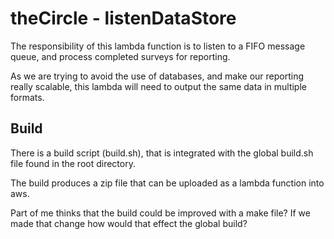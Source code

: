 # theCircle - listenDataStore

The responsibility of this lambda function is to listen to a FIFO message queue, and process completed surveys for reporting.

As we are trying to avoid the use of databases, and make our reporting really scalable, this lambda will need to output the same data in multiple formats.

## Build

There is a build script (build.sh), that is integrated with the global build.sh file found in the root directory.

The build produces a zip file that can be uploaded as a lambda function into aws.

Part of me thinks that the build could be improved with a make file?  If we made that change how would that effect the global build?
